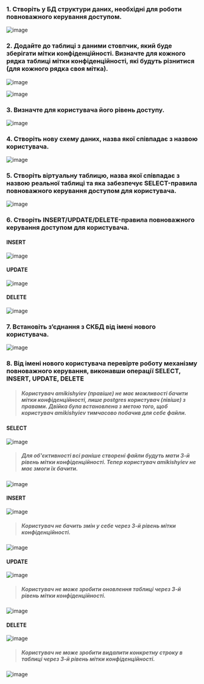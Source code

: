 ### 1. Створіть у БД структури даних, необхідні для роботи повноважного керування доступом.
![image](https://github.com/oleksandrblazhko/ai-192-amikishyiev/assets/123385187/0263042d-ccce-40d8-bc7a-b208fe1c4e7b)

### 2. Додайте до таблиці з даними стовпчик, який буде зберігати мітки конфіденційності. Визначте для кожного рядка таблиці мітки конфіденційності, які будуть різнитися (для кожного рядка своя мітка).
![image](https://github.com/oleksandrblazhko/ai-192-amikishyiev/assets/123385187/b559b02b-077f-434e-ba52-e899b908c889)

![image](https://github.com/oleksandrblazhko/ai-192-amikishyiev/assets/123385187/c234895b-1108-4169-bf4e-7eebcf0bd62e)
### 3. Визначте для користувача його рівень доступу.
![image](https://github.com/oleksandrblazhko/ai-192-amikishyiev/assets/123385187/17f6b663-508b-4436-b966-4b4f9f87ddc4)

### 4. Створіть нову схему даних, назва якої співпадає з назвою користувача.
![image](https://github.com/oleksandrblazhko/ai-192-amikishyiev/assets/123385187/36a38630-e8ca-47f1-a372-40e6f87cc36d)

### 5. Створіть віртуальну таблицю, назва якої співпадає з назвою реальної таблиці та яка забезпечує SELECT-правила повноважного керування доступом для користувача.
![image](https://github.com/oleksandrblazhko/ai-192-amikishyiev/assets/123385187/cb68fdec-a9f8-4cb5-b6a0-9fd1e34d17ed)

### 6. Створіть INSERT/UPDATE/DELETE-правила повноважного керування доступом для користувача.
#### INSERT
![image](https://github.com/oleksandrblazhko/ai-192-amikishyiev/assets/123385187/94e0e07b-2727-48c9-ba74-b8690cc548c3)
#### UPDATE
![image](https://github.com/oleksandrblazhko/ai-192-amikishyiev/assets/123385187/7419afdd-3e3c-45b0-aa04-073fd6c8240a)
#### DELETE
![image](https://github.com/oleksandrblazhko/ai-192-amikishyiev/assets/123385187/17149274-0987-4492-9cc0-79f32ed062f9)

### 7. Встановіть з’єднання з СКБД від імені нового користувача.
![image](https://github.com/oleksandrblazhko/ai-192-amikishyiev/assets/123385187/7773ccc9-9d76-4f53-ab29-addc0f4110f4)

### 8. Від імені нового користувача перевірте роботу механізму повноважного керування, виконавши операції SELECT, INSERT, UPDATE, DELETE
> ##### Користувач amikishyiev (правіше) не має можливості бачити мітки конфіденційності, лише postgres користувач (лівіше) з правами. Двійка була встановлена з метою того, щоб користувач amikishyiev тимчасово побачив для себе файли. 
#### SELECT
![image](https://github.com/oleksandrblazhko/ai-192-amikishyiev/assets/123385187/6f083a06-74b6-4253-9106-5d8355637c04)




> ##### Для об'єктивності всі раніше створені файли будуть мати 3-й рівень мітки конфіденційності. Тепер користувач amikishyiev не має змоги їх бачити.
![image](https://github.com/oleksandrblazhko/ai-192-amikishyiev/assets/123385187/e84dca4f-70c7-4279-ba1f-9f0b065d6996)

#### INSERT
![image](https://github.com/oleksandrblazhko/ai-192-amikishyiev/assets/123385187/5418c508-87e8-4c71-bebd-b927f52a7ba6)

> ##### Користувач не бачить змін у себе через 3-й рівень мітки конфіденційності.
![image](https://github.com/oleksandrblazhko/ai-192-amikishyiev/assets/123385187/be995025-15b3-40da-8e8c-070aac63201e)


#### UPDATE
![image](https://github.com/oleksandrblazhko/ai-192-amikishyiev/assets/123385187/0d44427e-1401-4f44-9ddd-31549ac34b22)
> ##### Користувач не може зробити оновлення таблиці через 3-й рівень мітки конфіденційності.
![image](https://github.com/oleksandrblazhko/ai-192-amikishyiev/assets/123385187/bd761637-0350-4fe9-9a9e-270826b89a54)


#### DELETE
![image](https://github.com/oleksandrblazhko/ai-192-amikishyiev/assets/123385187/5f7cdd9b-d5e0-436a-a4b4-cdbf16dfa76c)
> ##### Користувач не може зробити видалити конкретну строку в таблиці через 3-й рівень мітки конфіденційності.
![image](https://github.com/oleksandrblazhko/ai-192-amikishyiev/assets/123385187/4d42c456-833c-4f05-8be4-acd3914f9d90)



